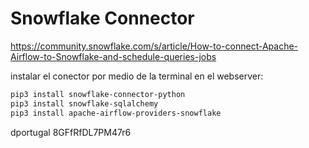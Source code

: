 # Snowflake Connector

<https://community.snowflake.com/s/article/How-to-connect-Apache-Airflow-to-Snowflake-and-schedule-queries-jobs>

instalar el conector por medio de la terminal en el webserver:

```bash
pip3 install snowflake-connector-python
pip3 install snowflake-sqlalchemy
pip3 install apache-airflow-providers-snowflake
```


dportugal
8GFfRfDL7PM47r6
